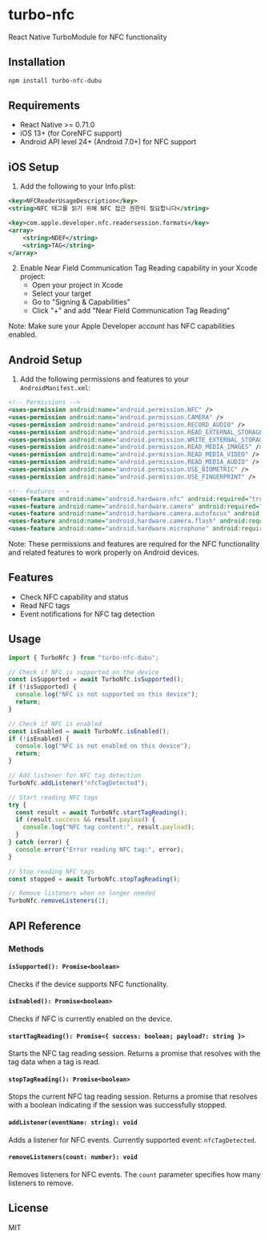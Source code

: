 # turbo-nfc

React Native TurboModule for NFC functionality

## Installation

```sh
npm install turbo-nfc-dubu
```

## Requirements

- React Native >= 0.71.0
- iOS 13+ (for CoreNFC support)
- Android API level 24+ (Android 7.0+) for NFC support

## iOS Setup

1. Add the following to your Info.plist:

```xml
<key>NFCReaderUsageDescription</key>
<string>NFC 태그를 읽기 위해 NFC 접근 권한이 필요합니다</string>

<key>com.apple.developer.nfc.readersession.formats</key>
<array>
    <string>NDEF</string>
    <string>TAG</string>
</array>
```

2. Enable Near Field Communication Tag Reading capability in your Xcode project:
   - Open your project in Xcode
   - Select your target
   - Go to "Signing & Capabilities"
   - Click "+" and add "Near Field Communication Tag Reading"

Note: Make sure your Apple Developer account has NFC capabilities enabled.

## Android Setup

1. Add the following permissions and features to your `AndroidManifest.xml`:

```xml
<!-- Permissions -->
<uses-permission android:name="android.permission.NFC" />
<uses-permission android:name="android.permission.CAMERA" />
<uses-permission android:name="android.permission.RECORD_AUDIO" />
<uses-permission android:name="android.permission.READ_EXTERNAL_STORAGE" />
<uses-permission android:name="android.permission.WRITE_EXTERNAL_STORAGE" />
<uses-permission android:name="android.permission.READ_MEDIA_IMAGES" />
<uses-permission android:name="android.permission.READ_MEDIA_VIDEO" />
<uses-permission android:name="android.permission.READ_MEDIA_AUDIO" />
<uses-permission android:name="android.permission.USE_BIOMETRIC" />
<uses-permission android:name="android.permission.USE_FINGERPRINT" />

<!-- Features -->
<uses-feature android:name="android.hardware.nfc" android:required="true" />
<uses-feature android:name="android.hardware.camera" android:required="false" />
<uses-feature android:name="android.hardware.camera.autofocus" android:required="false" />
<uses-feature android:name="android.hardware.camera.flash" android:required="false" />
<uses-feature android:name="android.hardware.microphone" android:required="false" />
```

Note: These permissions and features are required for the NFC functionality and related features to work properly on Android devices.

## Features

- Check NFC capability and status
- Read NFC tags
- Event notifications for NFC tag detection

## Usage

```typescript
import { TurboNfc } from "turbo-nfc-dubu";

// Check if NFC is supported on the device
const isSupported = await TurboNfc.isSupported();
if (!isSupported) {
  console.log("NFC is not supported on this device");
  return;
}

// Check if NFC is enabled
const isEnabled = await TurboNfc.isEnabled();
if (!isEnabled) {
  console.log("NFC is not enabled on this device");
  return;
}

// Add listener for NFC tag detection
TurboNfc.addListener("nfcTagDetected");

// Start reading NFC tags
try {
  const result = await TurboNfc.startTagReading();
  if (result.success && result.payload) {
    console.log("NFC tag content:", result.payload);
  }
} catch (error) {
  console.error("Error reading NFC tag:", error);
}

// Stop reading NFC tags
const stopped = await TurboNfc.stopTagReading();

// Remove listeners when no longer needed
TurboNfc.removeListeners(1);
```

## API Reference

### Methods

#### `isSupported(): Promise<boolean>`

Checks if the device supports NFC functionality.

#### `isEnabled(): Promise<boolean>`

Checks if NFC is currently enabled on the device.

#### `startTagReading(): Promise<{ success: boolean; payload?: string }>`

Starts the NFC tag reading session. Returns a promise that resolves with the tag data when a tag is read.

#### `stopTagReading(): Promise<boolean>`

Stops the current NFC tag reading session. Returns a promise that resolves with a boolean indicating if the session was successfully stopped.

#### `addListener(eventName: string): void`

Adds a listener for NFC events. Currently supported event: `nfcTagDetected`.

#### `removeListeners(count: number): void`

Removes listeners for NFC events. The `count` parameter specifies how many listeners to remove.

## License

MIT
